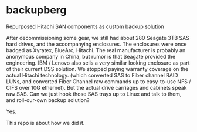 # backupberg
Repurposed Hitachi SAN components as custom backup solution

After decommissioning some gear, we still had about 280 Seagate 3TB SAS hard drives, and the accompanying enclosures. 
The enclosures were once badged as Xyratex, BlueArc, Hitachi. 
The real manufacturer is probably an anonymous company in China, but rumor is that Seagate provided the engineering.
IBM / Lenovo also sells a very similar looking enclosure as part of their current DSS solution.
We stopped paying warranty coverage on the actual Hitachi technology. (which converted SAS to Fiber channel RAID LUNs, and converted Fiber Channel raw commands up to easy-to-use NFS / CIFS over 10G ethernet).
But the actual drive carriages and cabinets speak raw SAS.
Can we just hook those SAS trays up to Linux and talk to them, and roll-our-own backup solution?

Yes.

This repo is about how we did it.

